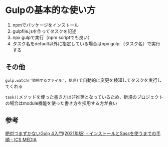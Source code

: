 # Gulpの基本的な使い方

1. npmでパッケージをインストール
1. gulpfile.jsを作ってタスクを記述
1. npx gulpで実行（npm scriptでも良い）
1. タスク名をdefault以外に指定している場合はnpx gulp （タスク名）で実行する

## その他

`gulp.watch('監視するファイル', 処理)`で自動的に変更を検知してタスクを実行してくれる

`task()`メソッドを使った書き方は非推奨となっているため、新規のプロジェクトの場合はmodule機能を使った書き方を採用する方が良い

## 参考

[絶対つまずかないGulp 4入門\(2021年版\) \- インストールとSassを使うまでの手順 \- ICS MEDIA](https://ics.media/entry/3290/)